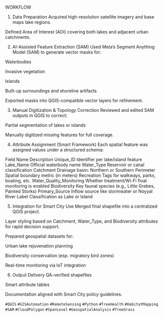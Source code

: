 WORKFLOW


1. Data Preparation
Acquired high-resolution satellite imagery and base maps lake regions.

Defined Area of Interest (AOI) covering both lakes and adjacent urban catchments.

2. AI-Assisted Feature Extraction (SAM)
Used Meta’s Segment Anything Model (SAM) to generate vector masks for:

Waterbodies

Invasive vegetation

Islands

Built-up surroundings and shoreline artifacts

Exported masks into QGIS-compatible vector layers for refinement.

3. Manual Digitization & Topology Correction
Reviewed and edited SAM outputs in QGIS to correct:

Partial segmentation of lakes or islands

Manually digitized missing features for full coverage.

4. Attribute Assignment (Smart Framework)
Each spatial feature was assigned values under a structured schema:

Field Name	Description
Unique_ID	Identifier per lake/island feature
Lake_Name	Official waterbody name
Water_Type	Reservoir or canal classification
Catchment	Drainage basin: Northern or Southern
Perimeter	Spatial boundary metric (in meters)
Recreation	Tags for walkways, parks, boating, etc.
Water_Quality_Monitoring	Whether treatment/Wi-Fi float monitoring is enabled
Biodiversity	Key faunal species (e.g., Little Grebes, Painted Storks)
Primary_Source	Inflow source like stormwater or Noyyal River
Label	Classification as Lake or Island

5. Integration for Smart City Use
Merged final shapefile into a centralized QGIS project.

Layer styling based on Catchment, Water_Type, and Biodiversity attributes for rapid decision support.

Prepared geospatial datasets for:

Urban lake rejuvenation planning

Biodiversity conservation (esp. migratory bird zones)

Real-time monitoring via IoT integration

6. Output Delivery
QA-verified shapefiles

Smart attribute tables

Documentation aligned with Smart City policy guidelines.



`#QGIS` `#GISAutomation` `#RemoteSensing` `#Python` `#TreeHealth` `#HabitatMapping`  `#SAM` `#CloudPolygon` `#SpanLevel` `#GeospatialAnalysis` `#TreeGrass`
